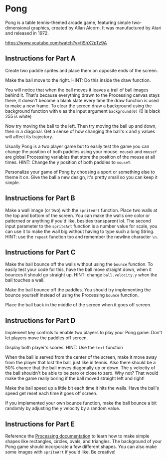 # Pong

Pong is a table tennis–themed arcade game, featuring simple two-dimensional graphics, created by Allan Alcorn. It was manufactured by Atari and released in 1972.

https://www.youtube.com/watch?v=fiShX2pTz9A

## Instructions for Part A

Create two paddle sprites and place them on opposite ends of the screen.

Make the ball move to the right. HINT: Do this inside the draw function.

You will notice that when the ball moves it leaves a trail of ball images behind it. That's because everything drawn to the Processing canvas stays there, it doesn't become a blank slate every time the draw function is used to make a new frame. To clear the screen draw a background using the background function with `0` as the input argument `background(0)` (0 is black 255 is white)

Now try moving the ball to the left. Then try moving the ball up and down, then in a diagonal. Get a sense of how changing the ball's x and y values will affect its trajectory.

Usually Pong is a two player game but to easily test the game you can change the position of both paddles using your mouse. `mouseX` and `mouseY` are global Processing variables that store the position of the mouse at all times. HINT: Change the y position of both paddles to `mouseY`.

Personalize your game of Pong by choosing a sport or something else to theme it on. Give the ball a new design, it's pretty small so you can keep it simple.

## Instructions for Part B

Make a wall image (or two) with the `spriteArt` function. Place two walls at the top and bottom of the screen. You can make the walls one color or patterned or anything if you'd like, besides transparent lol. The second input parameter to the `spriteArt` function is a number value for scale, you can use it to make the wall big without having to type such a long String. HINT: use the `repeat` function too and remember the newline character `\n`.

## Instructions for Part C

Make the ball bounce off the walls without using the `bounce` function. To easily test your code for this, have the ball move straight down, when it bounces it should go straight up. HINT: change `ball.velocity.y` when the ball touches a wall.

Make the ball bounce off the paddles. You should try implementing the bounce yourself instead of using the Processing `bounce` function.

Place the ball back in the middle of the screen when it goes off screen.

## Instructions for Part D

Implement key controls to enable two players to play your Pong game. Don't let players move the paddles off screen.

Display both player's scores. HINT: Use the `text` function

When the ball is served from the center of the screen, make it move away from the player that lost the ball, just like in tennis. Also there should be a 50% chance that the ball moves diagonally up or down. The y velocity of the ball shouldn't be able to be zero or close to zero. Why not? That would make the game really boring if the ball moved straight left and right!

Make the ball speed up a little bit each time it hits the walls. Have the ball's speed get reset each time it goes off screen.

If you implemented your own bounce function, make the ball bounce a bit randomly by adjusting the y velocity by a random value.

## Instructions for Part E

Reference the [Processing documentation](https://processing.org/reference) to learn how to make simple shapes like rectangles, circles, ovals, and triangles. The background of your Pong game should incorporate a few different shapes. You can also make some images with `spriteArt` if you'd like. Be creative!
